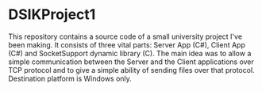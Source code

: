 # DSIKProject1
This repository contains a source code of a small university project I've been making. It consists of three vital parts:
Server App (C#), Client App (C#) and SocketSupport dynamic library (C). The main idea was to allow a simple communication between the Server and the Client applications over TCP protocol and to give a simple ability of sending files over that protocol. Destination platform is Windows only.
